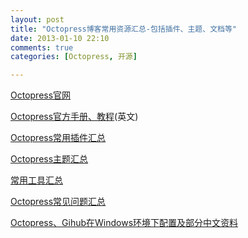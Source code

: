 ```yaml
---
layout: post
title: "Octopress博客常用资源汇总-包括插件、主题、文档等"
date: 2013-01-10 22:10
comments: true
categories: [Octopress, 开源]

---
```


<a href="http://octopress.org">Octopress官网</a>

<a href="http://octopress.org/docs/">Octopress官方手册、教程</a>(英文)

<a href="https://github.com/imathis/octopress/wiki/3rd-party-plugins">Octopress常用插件汇总</a>

<a href="https://github.com/imathis/octopress/wiki/3rd-Party-Octopress-Themes">Octopress主题汇总</a>

<a href="https://github.com/imathis/octopress/wiki/3rd-Party-tools">常用工具汇总</a>

<a href="https://github.com/imathis/octopress/wiki/FAQ">Octopress常见问题汇总</a>

<a href="http://www.freehao123.com/octopress/">Octopress、Gihub在Windows环境下配置及部分中文资料</a>
